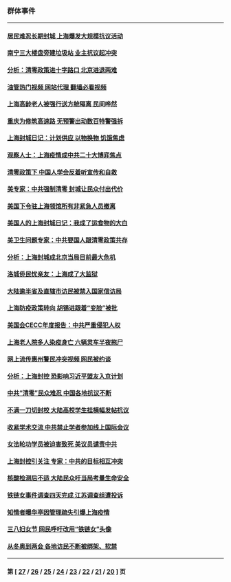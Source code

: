 ### 群体事件
---
#### [居民难忍长期封城 上海爆发大规模抗议活动](../../pages/ncid279/n13724894.md?05131645) 
#### [南宁三大楼盘旁建垃圾站 业主抗议起冲突](../../pages/ncid279/n13723244.md?05131645) 
#### [分析：清零政策进十字路口 北京进退两难](../../pages/ncid279/n13722760.md?05131645) 
#### [油管热门视频 网站代理 翻墙必看视频](http://209.222.30.114:81/youtube.html?05131645)
#### [上海高龄老人被强行送方舱隔离 民间哗然](../../pages/ncid279/n13717318.md?05131645) 
#### [重庆为修筑高速路 无预警出动数百特警强拆](../../pages/ncid279/n13716893.md?05131645) 
#### [上海封城日记：计划供应 以物换物 饥饿焦虑](../../pages/ncid279/n13715646.md?05131645) 
#### [观察人士：上海疫情成中共二十大博弈焦点](../../pages/ncid279/n13713349.md?05131645) 
#### [清零政策下 中国人学会反着听宣传和自救](../../pages/ncid279/n13711002.md?05131645) 
#### [美专家：中共强制清零 封城让民众付出代价](../../pages/ncid279/n13709482.md?05131645) 
#### [美国下令驻上海领馆所有非紧急人员撤离](../../pages/ncid279/n13709373.md?05131645) 
#### [美国人的上海封城日记：我成了运食物的大白](../../pages/ncid279/n13707573.md?05131645) 
#### [美卫生问题专家：中共要国人跟清零政策共存](../../pages/ncid279/n13705925.md?05131645) 
#### [分析：上海封城成北京当局目前最大危机](../../pages/ncid279/n13702771.md?05131645) 
#### [洛城侨民忧亲友：上海成了大监狱](../../pages/ncid279/n13693937.md?05131645) 
#### [大陆逾半省及直辖市访民被禁入国家信访局](../../pages/ncid279/n13689201.md?05131645) 
#### [上海防疫政策转向 胡锡进跟着“变脸”被批](../../pages/ncid279/n13688098.md?05131645) 
#### [美国会CECC年度报告：中共严重侵犯人权](../../pages/ncid279/n13687784.md?05131645) 
#### [上海老人院多人染疫身亡 六辆灵车半夜拖尸](../../pages/ncid279/n13687060.md?05131645) 
#### [网上流传惠州警民冲突视频 网民被约谈](../../pages/ncid279/n13687562.md?05131645) 
#### [分析：上海封控 恐影响习近平盟友入京计划](../../pages/ncid279/n13686881.md?05131645) 
#### [中共“清零”民众难忍 中国各地抗议不断](../../pages/ncid279/n13685186.md?05131645) 
#### [不满一刀切封校 大陆高校学生挂横幅发帖抗议](../../pages/ncid279/n13683669.md?05131645) 
#### [收紧学术交流 中共禁止学者参加线上国际会议](../../pages/ncid279/n13684255.md?05131645) 
#### [女法轮功学员被迫害致死 美议员谴责中共](../../pages/ncid279/n13682069.md?05131645) 
#### [上海封控引关注 专家：中共的目标相互冲突](../../pages/ncid279/n13679402.md?05131645) 
#### [核酸检测后不适 大陆民众吁当局考量生命安全](../../pages/ncid279/n13674223.md?05131645) 
#### [铁链女事件调查四天完成 江苏调查组遭投诉](../../pages/ncid279/n13673940.md?05131645) 
#### [知情者曝华亭因管理疏失引爆上海疫情](../../pages/ncid279/n13642418.md?05131645) 
#### [三八妇女节 网民呼吁改用“铁链女”头像](../../pages/ncid279/n13629332.md?05131645) 
#### [从冬奥到两会 各地访民不断被绑架、软禁](../../pages/ncid279/n13623432.md?05131645) 

---
#### 第 [ [27](./27.md?05131645) / [26](./26.md?05131645) / [25](./25.md?05131645) / [24](./24.md?05131645) / [23](./23.md?05131645) / [22](./22.md?05131645) / [21](./21.md?05131645) / [20](./20.md?05131645) ] 页
